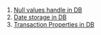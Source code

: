 1. [Null values handle in DB](https://PriyankaMD.github.io/Blogs/Null)
2. [Date storage in DB](https://PriyankaMD.github.io/Blogs/dates)
3. [Transaction Properties in DB](https://PriyankaMD.github.io/Blogs/transaction)
